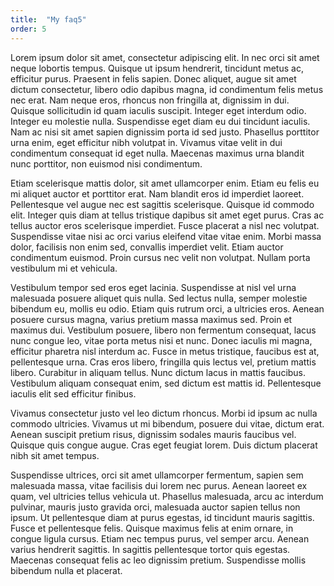 ```yaml
---
title:  "My faq5"
order: 5
---
```


Lorem ipsum dolor sit amet, consectetur adipiscing elit. In nec orci sit amet neque lobortis tempus. Quisque ut ipsum hendrerit, tincidunt metus ac, efficitur purus. Praesent in felis sapien. Donec aliquet, augue sit amet dictum consectetur, libero odio dapibus magna, id condimentum felis metus nec erat. Nam neque eros, rhoncus non fringilla at, dignissim in dui. Quisque sollicitudin id quam iaculis suscipit. Integer eget interdum odio. Integer eu molestie nulla. Suspendisse eget diam eu dui tincidunt iaculis. Nam ac nisi sit amet sapien dignissim porta id sed justo. Phasellus porttitor urna enim, eget efficitur nibh volutpat in. Vivamus vitae velit in dui condimentum consequat id eget nulla. Maecenas maximus urna blandit nunc porttitor, non euismod nisi condimentum.

Etiam scelerisque mattis dolor, sit amet ullamcorper enim. Etiam eu felis eu mi aliquet auctor et porttitor erat. Nam blandit eros id imperdiet laoreet. Pellentesque vel augue nec est sagittis scelerisque. Quisque id commodo elit. Integer quis diam at tellus tristique dapibus sit amet eget purus. Cras ac tellus auctor eros scelerisque imperdiet. Fusce placerat a nisl nec volutpat. Suspendisse vitae nisi ac orci varius eleifend vitae vitae enim. Morbi massa dolor, facilisis non enim sed, convallis imperdiet velit. Etiam auctor condimentum euismod. Proin cursus nec velit non volutpat. Nullam porta vestibulum mi et vehicula.

Vestibulum tempor sed eros eget lacinia. Suspendisse at nisl vel urna malesuada posuere aliquet quis nulla. Sed lectus nulla, semper molestie bibendum eu, mollis eu odio. Etiam quis rutrum orci, a ultricies eros. Aenean posuere cursus magna, varius pretium massa maximus sed. Proin et maximus dui. Vestibulum posuere, libero non fermentum consequat, lacus nunc congue leo, vitae porta metus nisi et nunc. Donec iaculis mi magna, efficitur pharetra nisl interdum ac. Fusce in metus tristique, faucibus est at, pellentesque urna. Cras eros libero, fringilla quis lectus vel, pretium mattis libero. Curabitur in aliquam tellus. Nunc dictum lacus in mattis faucibus. Vestibulum aliquam consequat enim, sed dictum est mattis id. Pellentesque iaculis elit sed efficitur finibus.

Vivamus consectetur justo vel leo dictum rhoncus. Morbi id ipsum ac nulla commodo ultricies. Vivamus ut mi bibendum, posuere dui vitae, dictum erat. Aenean suscipit pretium risus, dignissim sodales mauris faucibus vel. Quisque quis congue augue. Cras eget feugiat lorem. Duis dictum placerat nibh sit amet tempus.

Suspendisse ultrices, orci sit amet ullamcorper fermentum, sapien sem malesuada massa, vitae facilisis dui lorem nec purus. Aenean laoreet ex quam, vel ultricies tellus vehicula ut. Phasellus malesuada, arcu ac interdum pulvinar, mauris justo gravida orci, malesuada auctor sapien tellus non ipsum. Ut pellentesque diam at purus egestas, id tincidunt mauris sagittis. Fusce et pellentesque felis. Quisque maximus felis at enim ornare, in congue ligula cursus. Etiam nec tempus purus, vel semper arcu. Aenean varius hendrerit sagittis. In sagittis pellentesque tortor quis egestas. Maecenas consequat felis ac leo dignissim pretium. Suspendisse mollis bibendum nulla et placerat.